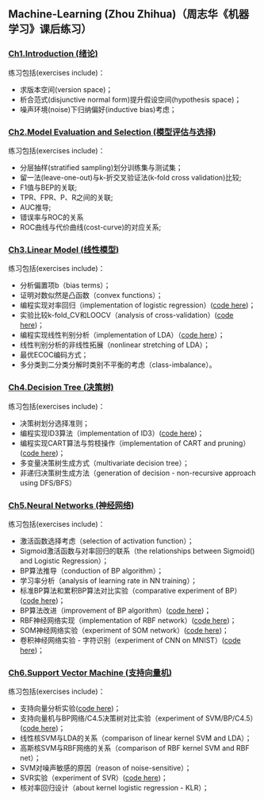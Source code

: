 ## Machine-Learning (Zhou Zhihua)（周志华《机器学习》课后练习）### [Ch1.Introduction (绪论)](./ch1_introduction/) ###练习包括(exercises include)：- 求版本空间(version space)；- 析合范式(disjunctive normal form)提升假设空间(hypothesis space)；- 噪声环境(noise)下归纳偏好(inductive bias)考虑；      ### [Ch2.Model Evaluation and Selection (模型评估与选择)](./ch2_model_evaluation_and_selection/) ###练习包括(exercises include)：- 分层抽样(stratified sampling)划分训练集与测试集；- 留一法(leave-one-out)与k-折交叉验证法(k-fold cross validation)比较;- F1值与BEP的关联;- TPR、FPR、P、R之间的关联;- AUC推导;- 错误率与ROC的关系- ROC曲线与代价曲线(cost-curve)的对应关系;### [Ch3.Linear Model (线性模型)](./ch3_linear_model/) ###练习包括(exercises include)：- 分析偏置项b（bias terms）；- 证明对数似然是凸函数（convex functions）；- 编程实现对率回归（implementation of logistic regression）([code here](./ch3_linear_model/3.3_logistic_regression_watermelon/))；- 实验比较k-fold_CV和LOOCV（analysis of cross-validation）([code here](./ch3_linear_model/3.4_cross_validation/))；- 编程实现线性判别分析（implementation of LDA）（[code here](./ch3_linear_model/3.5_LDA/)）；- 线性判别分析的非线性拓展（nonlinear stretching of LDA）；- 最优ECOC编码方式；- 多分类到二分类分解时类别不平衡的考虑（class-imbalance）。### [Ch4.Decision Tree (决策树)](./ch4_decision_tree/) ###练习包括(exercises include)：- 决策树划分选择准则；- 编程实现ID3算法（implementation of ID3）([code here](./ch4_decision_tree/4.3_ID3/))；- 编程实现CART算法与剪枝操作（implementation of CART and pruning）([code here](./ch4_decision_tree/4.4_CART/))；- 多变量决策树生成方式（multivariate decision tree）；- 非递归决策树生成方法（generation of decision - non-recursive approach using DFS/BFS）### [Ch5.Neural Networks (神经网络)](./ch5_neural_networks/) ###练习包括(exercises include)：- 激活函数选择考虑（selection of activation function）；- Sigmoid激活函数与对率回归的联系（the relationships between Sigmoid() and Logistic Regression）；- BP算法推导（conduction of BP algorithm）；- 学习率分析（analysis of learning rate in NN training）；- 标准BP算法和累积BP算法对比实验（comparative experiment of BP）([code here](./ch5_neural_networks/5.5_BP/))；- BP算法改进（improvement of BP algorithm）([code here](./ch5_neural_networks/5.6_BP_improve/))；- RBF神经网络实现（implementation of RBF network）([code here](./ch5_neural_networks/5.7_RBF_BP/))；- SOM神经网络实验（experiment of SOM network）([code here](./ch5_neural_networks/5.8_SOM/))；- 卷积神经网络实验 - 字符识别（experiment of CNN on MNIST）([code here](./ch5_neural_networks/5.10_CNN/))；### [Ch6.Support Vector Machine (支持向量机)](./ch6_support_vector_machine/) ###练习包括(exercises include)：- 支持向量分析实验([code here](./ch6_support_vector_machine/6.2_SVM_test/))；- 支持向量机与BP网络/C4.5决策树对比实验（experiment of SVM/BP/C4.5）([code here](./ch6_support_vector_machine/6.3_SVM_compare/))；- 线性核SVM与LDA的关系（comparison of linear kernel SVM and LDA）；- 高斯核SVM与RBF网络的关系（comparison of RBF kernel SVM and RBF net）；- SVM对噪声敏感的原因（reason of noise-sensitive）；- SVR实验（experiment of SVR）([code here](./ch6_support_vector_machine/6.8_SVR_test/))；- 核对率回归设计（about kernel logistic regression - KLR）；